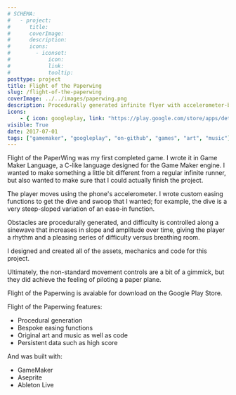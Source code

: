 ```yaml
---
# SCHEMA:
#   - project:
#      title:
#      coverImage:
#      description:
#      icons:
#        - iconset:
#            icon:
#            link:
#            tooltip:
posttype: project
title: Flight of the Paperwing
slug: /flight-of-the-paperwing
coverImage: ../../images/paperwing.png
description: Procedurally generated infinite flyer with accelerometer-based controls
icons:
    - { icon: googleplay, link: "https://play.google.com/store/apps/details?id=com.AMinorStudio.Flight_of_the_Paperwing&hl=en_US", tooltip: "See on Google Play" }
visible: True
date: 2017-07-01
tags: ["gamemaker", "googleplay", "on-github", "games", "art", "music"]
---
```


Flight of the PaperWing was my first completed game. I wrote it in Game Maker Language, a C-like language designed for the Game Maker engine. I wanted to make something a little bit different from a regular infinite runner, but also wanted to make sure that I could actually finish the project.

The player moves using the phone's accelerometer. I wrote custom easing functions to get the dive and swoop that I wanted; for example, the dive is a very steep-sloped variation of an ease-in function.

Obstacles are procedurally generated, and difficulty is controlled along a sinewave that increases in slope and amplitude over time, giving the player a rhythm and a pleasing series of difficulty versus breathing room.

I designed and created all of the assets, mechanics and code for this project.

Ultimately, the non-standard movement controls are a bit of a gimmick, but they did achieve the feeling of piloting a paper plane.

Flight of the Paperwing is avaiable for download on the Google Play Store.

Flight of the Paperwing features:

* Procedural generation
* Bespoke easing functions
* Original art and music as well as code
* Persistent data such as high score

And was built with:

* GameMaker
* Aseprite
* Ableton Live